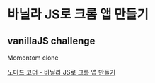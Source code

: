 # 바닐라 JS로 크롬 앱 만들기

## vanillaJS challenge

Momontom clone

[노마드 코더 - 바닐라 JS로 크롬 앱 만들기](https://nomadcoders.co/javascript-for-beginners)
